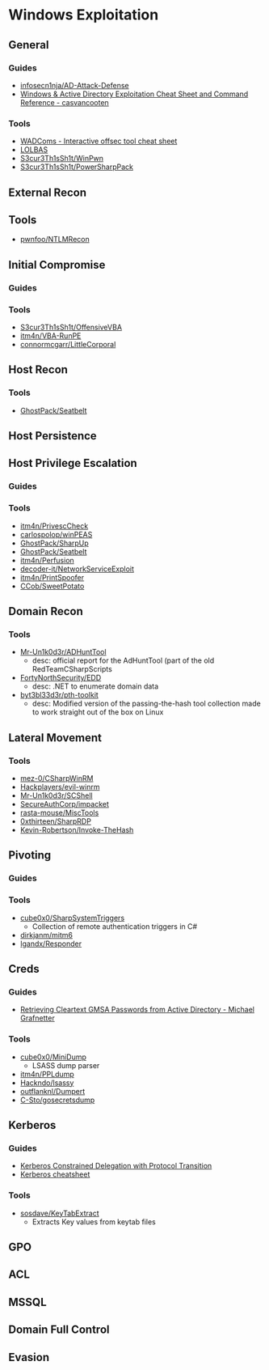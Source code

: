 # Windows Exploitation

## General

### Guides
* [infosecn1nja/AD-Attack-Defense](https://github.com/infosecn1nja/AD-Attack-Defense)
* [Windows & Active Directory Exploitation Cheat Sheet and Command Reference - casvancooten](https://casvancooten.com/posts/2020/11/windows-active-directory-exploitation-cheat-sheet-and-command-reference/)

### Tools
* [WADComs - Interactive offsec tool cheat sheet](https://wadcoms.github.io/)
* [LOLBAS](https://lolbas-project.github.io/)
* [S3cur3Th1sSh1t/WinPwn](https://github.com/S3cur3Th1sSh1t/WinPwn)
* [S3cur3Th1sSh1t/PowerSharpPack](https://github.com/S3cur3Th1sSh1t/PowerSharpPack)

## External Recon

## Tools
* [pwnfoo/NTLMRecon](https://github.com/pwnfoo/NTLMRecon)

## Initial Compromise

### Guides

### Tools
* [S3cur3Th1sSh1t/OffensiveVBA](https://github.com/S3cur3Th1sSh1t/OffensiveVBA)
* [itm4n/VBA-RunPE](https://github.com/itm4n/VBA-RunPE)
* [connormcgarr/LittleCorporal](https://github.com/connormcgarr/LittleCorporal)

## Host Recon

### Tools
* [GhostPack/Seatbelt](https://github.com/GhostPack/Seatbelt)

## Host Persistence

## Host Privilege Escalation

### Guides

### Tools
* [itm4n/PrivescCheck](https://github.com/itm4n/PrivescCheck)
* [carlospolop/winPEAS](https://github.com/carlospolop/PEASS-ng/tree/master/winPEAS)
* [GhostPack/SharpUp](https://github.com/GhostPack/SharpUp)
* [GhostPack/Seatbelt](https://github.com/GhostPack/Seatbelt)
* [itm4n/Perfusion](https://github.com/itm4n/Perfusion)
* [decoder-it/NetworkServiceExploit](https://github.com/decoder-it/NetworkServiceExploit)
* [itm4n/PrintSpoofer](https://github.com/itm4n/PrintSpoofer)
* [CCob/SweetPotato](https://github.com/CCob/SweetPotato)

## Domain Recon

### Tools
- [Mr-Un1k0d3r/ADHuntTool](https://github.com/Mr-Un1k0d3r/ADHuntTool)
    - desc: official report for the AdHuntTool (part of the old RedTeamCSharpScripts 
- [FortyNorthSecurity/EDD](https://github.com/FortyNorthSecurity/EDD)
    - desc: .NET to enumerate domain data
- [byt3bl33d3r/pth-toolkit](https://github.com/byt3bl33d3r/pth-toolkit)
    - desc: Modified version of the passing-the-hash tool collection made to work straight out of the box on Linux

## Lateral Movement

### Tools
- [mez-0/CSharpWinRM](https://github.com/mez-0/CSharpWinRM)
- [Hackplayers/evil-winrm](https://github.com/Hackplayers/evil-winrm)
- [Mr-Un1k0d3r/SCShell](https://github.com/Mr-Un1k0d3r/SCShell)
- [SecureAuthCorp/impacket](https://github.com/SecureAuthCorp/impacket)
- [rasta-mouse/MiscTools](https://github.com/rasta-mouse/MiscTools)
- [0xthirteen/SharpRDP](https://github.com/0xthirteen/SharpRDP)
- [Kevin-Robertson/Invoke-TheHash](https://github.com/Kevin-Robertson/Invoke-TheHash)

## Pivoting

### Guides

### Tools
* [cube0x0/SharpSystemTriggers](https://github.com/cube0x0/SharpSystemTriggers)
    - Collection of remote authentication triggers in C# 
* [dirkjanm/mitm6](https://github.com/dirkjanm/mitm6)
* [lgandx/Responder](https://github.com/lgandx/Responder)

## Creds

### Guides
* [Retrieving Cleartext GMSA Passwords from Active Directory - Michael Grafnetter ](https://www.dsinternals.com/en/retrieving-cleartext-gmsa-passwords-from-active-directory/)

### Tools
* [cube0x0/MiniDump](https://github.com/cube0x0/MiniDump)
    - LSASS dump parser
* [itm4n/PPLdump](https://github.com/itm4n/PPLdump)
* [Hackndo/lsassy](https://github.com/Hackndo/lsassy)
* [outflanknl/Dumpert](https://github.com/outflanknl/Dumpert)
* [C-Sto/gosecretsdump](https://github.com/C-Sto/gosecretsdump)

## Kerberos

### Guides
* [Kerberos Constrained Delegation with Protocol Transition](https://phackt.com/en-kerberos-constrained-delegation-with-protocol-transition)
* [Kerberos cheatsheet](https://gist.github.com/TarlogicSecurity/2f221924fef8c14a1d8e29f3cb5c5c4a)

### Tools
* [sosdave/KeyTabExtract](https://github.com/sosdave/KeyTabExtract)
    - Extracts Key values from keytab files

## GPO

## ACL

## MSSQL

## Domain Full Control

## Evasion